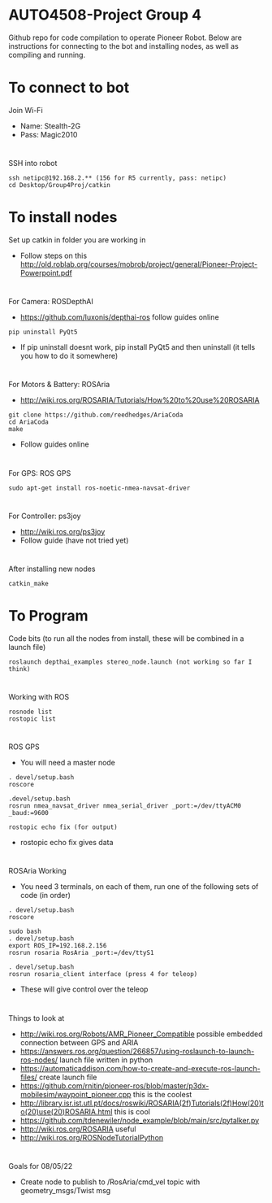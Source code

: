# AUTO4508-Project Group 4
Github repo for code compilation to operate Pioneer Robot. Below are instructions for connecting to the bot and installing nodes, as well as compiling and running.

# To connect to bot
Join Wi-Fi
- Name: Stealth-2G
- Pass: Magic2010
#

SSH into robot
```
ssh netipc@192.168.2.** (156 for R5 currently, pass: netipc)
cd Desktop/Group4Proj/catkin
```

# To install nodes
Set up catkin in folder you are working in
- Follow steps on this http://old.roblab.org/courses/mobrob/project/general/Pioneer-Project-Powerpoint.pdf
#

For Camera: ROSDepthAI
- https://github.com/luxonis/depthai-ros follow guides online
```
pip uninstall PyQt5
```
- If pip uninstall doesnt work, pip install PyQt5 and then uninstall (it tells you how to do it somewhere)
#

For Motors & Battery: ROSAria
- http://wiki.ros.org/ROSARIA/Tutorials/How%20to%20use%20ROSARIA
```
git clone https://github.com/reedhedges/AriaCoda
cd AriaCoda
make
```
- Follow guides online
#

For GPS: ROS GPS
```
sudo apt-get install ros-noetic-nmea-navsat-driver
```
#

For Controller: ps3joy
- http://wiki.ros.org/ps3joy
- Follow guide (have not tried yet)
#

After installing new nodes
```
catkin_make
```

# To Program
Code bits (to run all the nodes from install, these will be combined in a launch file)
```
roslaunch depthai_examples stereo_node.launch (not working so far I think)
```
#

Working with ROS
```
rosnode list
rostopic list
```
#

ROS GPS 
- You will need a master node
```
. devel/setup.bash
roscore 

.devel/setup.bash
rosrun nmea_navsat_driver nmea_serial_driver _port:=/dev/ttyACM0 _baud:=9600

rostopic echo fix (for output)
```
- rostopic echo fix gives data
#

ROSAria Working
- You need 3 terminals, on each of them, run one of the following sets of code (in order)
```
. devel/setup.bash
roscore

sudo bash
. devel/setup.bash
export ROS_IP=192.168.2.156
rosrun rosaria RosAria _port:=/dev/ttyS1

. devel/setup.bash
rosrun rosaria_client interface (press 4 for teleop)
```
- These will give control over the teleop
#

Things to look at
- http://wiki.ros.org/Robots/AMR_Pioneer_Compatible possible embedded connection between GPS and ARIA
- https://answers.ros.org/question/266857/using-roslaunch-to-launch-ros-nodes/ launch file written in python
- https://automaticaddison.com/how-to-create-and-execute-ros-launch-files/ create launch file
- https://github.com/rnitin/pioneer-ros/blob/master/p3dx-mobilesim/waypoint_pioneer.cpp this is the coolest
- http://library.isr.ist.utl.pt/docs/roswiki/ROSARIA(2f)Tutorials(2f)How(20)to(20)use(20)ROSARIA.html this is cool
- https://github.com/tdenewiler/node_example/blob/main/src/pytalker.py 
- http://wiki.ros.org/ROSARIA useful
- http://wiki.ros.org/ROSNodeTutorialPython
#

Goals for 08/05/22
- Create node to publish to /RosAria/cmd_vel topic with geometry_msgs/Twist msg
